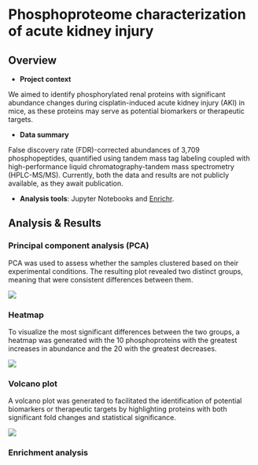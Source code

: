 # Phosphoproteome characterization of acute kidney injury
## Overview
- **Project context** 

We aimed to identify phosphorylated renal proteins with significant abundance changes during cisplatin-induced acute kidney injury (AKI) in mice, as these proteins may serve as potential biomarkers or therapeutic targets.

- **Data summary**

False discovery rate (FDR)-corrected abundances of 3,709 phosphopeptides, quantified using tandem mass tag labeling coupled with high-performance liquid chromatography-tandem mass spectrometry (HPLC-MS/MS). Currently, both the data and results are not publicly available, as they await publication.
  
- **Analysis tools**: Jupyter Notebooks and [Enrichr](https://maayanlab.cloud/Enrichr/).

## Analysis & Results
### Principal component analysis (PCA)
PCA was used to assess whether the samples clustered based on their experimental conditions. The resulting plot revealed two distinct groups, meaning that were consistent differences between them.

<img src="/Images/PCA.png">

### Heatmap
To visualize the most significant differences between the two groups, a heatmap was generated with the 10 phosphoproteins with the greatest increases in abundance and the 20 with the greatest decreases.

<img src="/Images/Heatmap.png">

### Volcano plot
A volcano plot was generated to facilitated the identification of potential biomarkers or therapeutic targets by highlighting proteins with both significant fold changes and statistical significance.

<img src="/Images/Volcano_plot.png">

### Enrichment analysis
